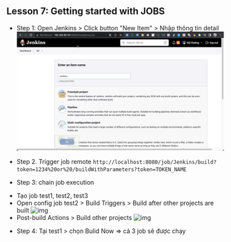 ## Lesson 7: Getting started with JOBS

- Step 1: Open Jenkins > Click button "New Item" > Nhập thông tin detail
![img](image/006-jenkins-new-job.png)

- Step 2. Trigger job remote
```http://localhost:8080/job/Jenkins/build?token=1234%20or%20/buildWithParameters?token=TOKEN_NAME```
- Step 3: chain job execution
+ Tạo job test1, test2, test3
+ Open config job test2 > Build Triggers > Build after other projects are built
![img](image/007-jenkins-build-trigger.png)
+ Post-build Actions > Build other projects
![img](image/008-jenkins-post-build-action.png)
- Step 4: Tại test1 > chọn Bulid Now => cả 3 job sẽ được chạy